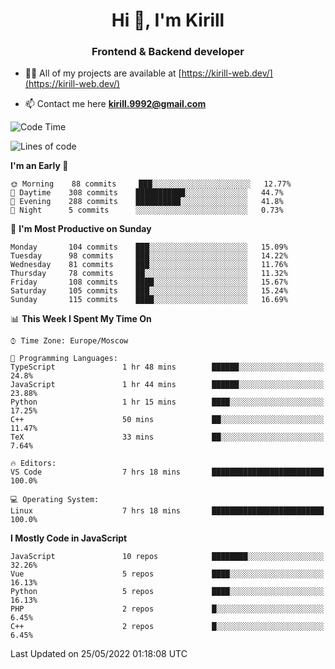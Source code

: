 <h1 align="center">Hi 👋, I'm Kirill</h1>
<h3 align="center">Frontend & Backend developer</h3>

- 👨‍💻 All of my projects are available at [https://kirill-web.dev/](https://kirill-web.dev/)

- 📫 Contact me here **kirill.9992@gmail.com**











<!--START_SECTION:waka-->
![Code Time](http://img.shields.io/badge/Code%20Time-0%20secs-blue)

![Lines of code](https://img.shields.io/badge/From%20Hello%20World%20I%27ve%20Written-477%20Thousand%20lines%20of%20code-blue)

**I'm an Early 🐤** 

```text
🌞 Morning    88 commits     ███░░░░░░░░░░░░░░░░░░░░░░   12.77% 
🌆 Daytime    308 commits    ███████████░░░░░░░░░░░░░░   44.7% 
🌃 Evening    288 commits    ██████████░░░░░░░░░░░░░░░   41.8% 
🌙 Night      5 commits      ░░░░░░░░░░░░░░░░░░░░░░░░░   0.73%

```
📅 **I'm Most Productive on Sunday** 

```text
Monday       104 commits    ███░░░░░░░░░░░░░░░░░░░░░░   15.09% 
Tuesday      98 commits     ███░░░░░░░░░░░░░░░░░░░░░░   14.22% 
Wednesday    81 commits     ███░░░░░░░░░░░░░░░░░░░░░░   11.76% 
Thursday     78 commits     ██░░░░░░░░░░░░░░░░░░░░░░░   11.32% 
Friday       108 commits    ████░░░░░░░░░░░░░░░░░░░░░   15.67% 
Saturday     105 commits    ███░░░░░░░░░░░░░░░░░░░░░░   15.24% 
Sunday       115 commits    ████░░░░░░░░░░░░░░░░░░░░░   16.69%

```


📊 **This Week I Spent My Time On** 

```text
⌚︎ Time Zone: Europe/Moscow

💬 Programming Languages: 
TypeScript               1 hr 48 mins        ██████░░░░░░░░░░░░░░░░░░░   24.8% 
JavaScript               1 hr 44 mins        ██████░░░░░░░░░░░░░░░░░░░   23.88% 
Python                   1 hr 15 mins        ████░░░░░░░░░░░░░░░░░░░░░   17.25% 
C++                      50 mins             ██░░░░░░░░░░░░░░░░░░░░░░░   11.47% 
TeX                      33 mins             ██░░░░░░░░░░░░░░░░░░░░░░░   7.64%

🔥 Editors: 
VS Code                  7 hrs 18 mins       █████████████████████████   100.0%

💻 Operating System: 
Linux                    7 hrs 18 mins       █████████████████████████   100.0%

```

**I Mostly Code in JavaScript** 

```text
JavaScript               10 repos            ████████░░░░░░░░░░░░░░░░░   32.26% 
Vue                      5 repos             ████░░░░░░░░░░░░░░░░░░░░░   16.13% 
Python                   5 repos             ████░░░░░░░░░░░░░░░░░░░░░   16.13% 
PHP                      2 repos             █░░░░░░░░░░░░░░░░░░░░░░░░   6.45% 
C++                      2 repos             █░░░░░░░░░░░░░░░░░░░░░░░░   6.45%

```



 Last Updated on 25/05/2022 01:18:08 UTC
<!--END_SECTION:waka-->
